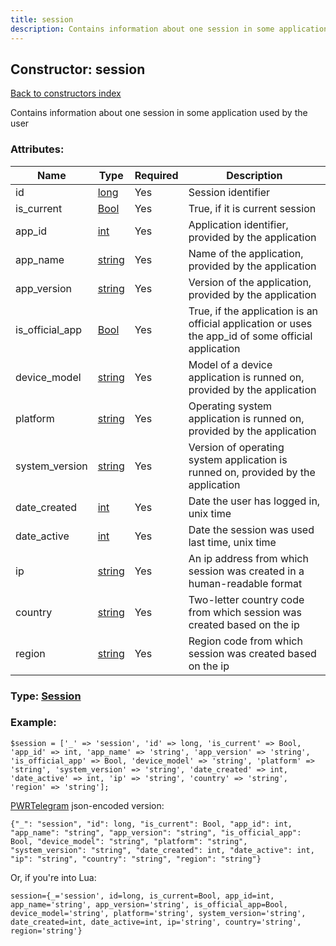 ```yaml
---
title: session
description: Contains information about one session in some application used by the user
---
```

## Constructor: session  
[Back to constructors index](index.md)



Contains information about one session in some application used by the user

### Attributes:

| Name     |    Type       | Required | Description |
|----------|---------------|----------|-------------|
|id|[long](../types/long.md) | Yes|Session identifier|
|is\_current|[Bool](../types/Bool.md) | Yes|True, if it is current session|
|app\_id|[int](../types/int.md) | Yes|Application identifier, provided by the application|
|app\_name|[string](../types/string.md) | Yes|Name of the application, provided by the application|
|app\_version|[string](../types/string.md) | Yes|Version of the application, provided by the application|
|is\_official\_app|[Bool](../types/Bool.md) | Yes|True, if the application is an official application or uses the app_id of some official application|
|device\_model|[string](../types/string.md) | Yes|Model of a device application is runned on, provided by the application|
|platform|[string](../types/string.md) | Yes|Operating system application is runned on, provided by the application|
|system\_version|[string](../types/string.md) | Yes|Version of operating system application is runned on, provided by the application|
|date\_created|[int](../types/int.md) | Yes|Date the user has logged in, unix time|
|date\_active|[int](../types/int.md) | Yes|Date the session was used last time, unix time|
|ip|[string](../types/string.md) | Yes|An ip address from which session was created in a human-readable format|
|country|[string](../types/string.md) | Yes|Two-letter country code from which session was created based on the ip|
|region|[string](../types/string.md) | Yes|Region code from which session was created based on the ip|



### Type: [Session](../types/Session.md)


### Example:

```
$session = ['_' => 'session', 'id' => long, 'is_current' => Bool, 'app_id' => int, 'app_name' => 'string', 'app_version' => 'string', 'is_official_app' => Bool, 'device_model' => 'string', 'platform' => 'string', 'system_version' => 'string', 'date_created' => int, 'date_active' => int, 'ip' => 'string', 'country' => 'string', 'region' => 'string'];
```  

[PWRTelegram](https://pwrtelegram.xyz) json-encoded version:

```
{"_": "session", "id": long, "is_current": Bool, "app_id": int, "app_name": "string", "app_version": "string", "is_official_app": Bool, "device_model": "string", "platform": "string", "system_version": "string", "date_created": int, "date_active": int, "ip": "string", "country": "string", "region": "string"}
```


Or, if you're into Lua:  


```
session={_='session', id=long, is_current=Bool, app_id=int, app_name='string', app_version='string', is_official_app=Bool, device_model='string', platform='string', system_version='string', date_created=int, date_active=int, ip='string', country='string', region='string'}

```


